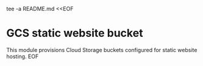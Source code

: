 tee -a README.md <<EOF
# GCS static website bucket
This module provisions Cloud Storage buckets configured for static website hosting.
EOF